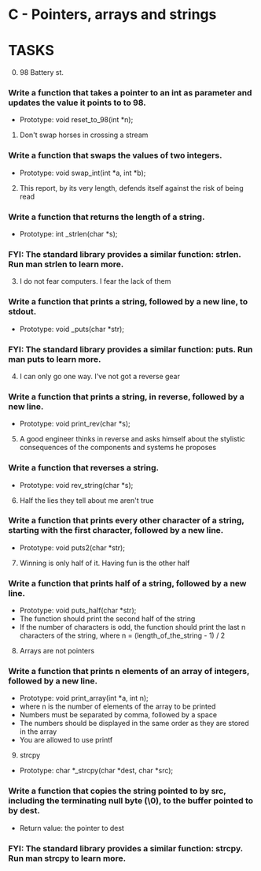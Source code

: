 # C - Pointers, arrays and strings

# TASKS
0. 98 Battery st.
### Write a function that takes a pointer to an int as parameter and updates the value it points to to 98.
* Prototype: void reset_to_98(int *n);

1. Don't swap horses in crossing a stream
### Write a function that swaps the values of two integers.
* Prototype: void swap_int(int *a, int *b);

2. This report, by its very length, defends itself against the risk of being read
### Write a function that returns the length of a string.
* Prototype: int _strlen(char *s);

### FYI: The standard library provides a similar function: strlen. Run man strlen to learn more.

3. I do not fear computers. I fear the lack of them
### Write a function that prints a string, followed by a new line, to stdout.
* Prototype: void _puts(char *str);

### FYI: The standard library provides a similar function: puts. Run man puts to learn more.

4. I can only go one way. I've not got a reverse gear
### Write a function that prints a string, in reverse, followed by a new line.
* Prototype: void print_rev(char *s);

5. A good engineer thinks in reverse and asks himself about the stylistic consequences of the components and systems he proposes
### Write a function that reverses a string.
* Prototype: void rev_string(char *s);

6. Half the lies they tell about me aren't true
### Write a function that prints every other character of a string, starting with the first character, followed by a new line.
* Prototype: void puts2(char *str);

7. Winning is only half of it. Having fun is the other half
### Write a function that prints half of a string, followed by a new line.
* Prototype: void puts_half(char *str);
* The function should print the second half of the string
* If the number of characters is odd, the function should print the last n characters of the string, where n = (length_of_the_string - 1) / 2

8. Arrays are not pointers
### Write a function that prints n elements of an array of integers, followed by a new line.
* Prototype: void print_array(int *a, int n);
* where n is the number of elements of the array to be printed
* Numbers must be separated by comma, followed by a space
* The numbers should be displayed in the same order as they are stored in the array
* You are allowed to use printf

9. strcpy
* Prototype: char *_strcpy(char *dest, char *src);
### Write a function that copies the string pointed to by src, including the terminating null byte (\0), to the buffer pointed to by dest.
* Return value: the pointer to dest
### FYI: The standard library provides a similar function: strcpy. Run man strcpy to learn more.
